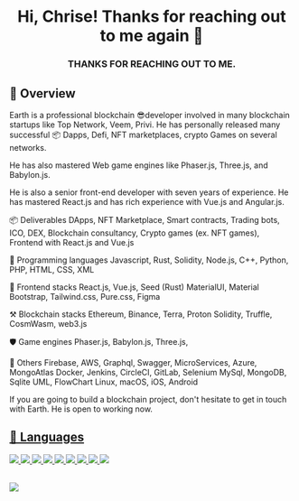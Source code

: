<h1 align="center">Hi, Chrise! Thanks for reaching out to me again 👋</h1>

<h3 align="center">  THANKS FOR REACHING OUT TO ME.  </h3>

## 💪 Overview

Earth is a professional blockchain 😎developer involved in many blockchain startups like Top Network, Veem, Privi. He has personally released many successful 📦 Dapps, Defi,  NFT marketplaces, crypto Games on several networks.

He has also mastered Web game engines like Phaser.js, Three.js, and Babylon.js.

He is also a senior front-end developer with seven years of experience.
He has mastered React.js and has rich experience with Vue.js and Angular.js.

📦 Deliverables
    DApps, NFT Marketplace, Smart contracts, Trading bots, ICO, DEX, 
    Blockchain consultancy,
    Crypto games (ex. NFT games), 
    Frontend with React.js and Vue.js

📕 Programming languages
     Javascript, Rust, Solidity, Node.js, C++, Python, PHP, HTML, CSS, XML

🎏 Frontend stacks
     React.js, Vue.js, Seed (Rust)
     MaterialUI, Material Bootstrap, Tailwind.css, Pure.css, Figma

⚒️ Blockchain stacks
     Ethereum, Binance, Terra, Proton
     Solidity, Truffle, CosmWasm, web3.js

🛡️ Game engines
     Phaser.js, Babylon.js, Three.js, 

🧲 Others
    Firebase, AWS, Graphql, Swagger, MicroServices, Azure, MongoAtlas
    Docker, Jenkins, CircleCI, GitLab, Selenium
    MySql, MongoDB, Sqlite
    UML, FlowChart
    Linux, macOS, iOS, Android

If you are going to build a blockchain project, don't hesitate to get in touch with Earth. He is open to working now.



<p>
  <a href="https://github.com/arth04190419/earth04190419" >
  
 </p>
 
 
 ## 📖 Languages
 
<div align="left">
  <img src="https://img.shields.io/badge/Rust-black?style=for-the-badge&logo=rust&logoColor=#E57324">
  <img src="https://img.shields.io/badge/Solidity-e6e6e6?style=for-the-badge&logo=solidity&logoColor=black">
  <img src="https://img.shields.io/badge/TypeScript-007ACC?style=for-the-badge&logo=typescript&logoColor=white">
  <img src="https://img.shields.io/badge/React-20232A?style=for-the-badge&logo=react&logoColor=61DAFB">
  <img src="https://img.shields.io/badge/Express.js-000000?style=for-the-badge&logo=express&logoColor=white">
  <img src="https://img.shields.io/badge/Jest-C21325?style=for-the-badge&logo=jest&logoColor=white">
  <img src="https://img.shields.io/badge/GraphQl-E10098?style=for-the-badge&logo=graphql&logoColor=white">
  <img src="https://img.shields.io/badge/Docker-2CA5E0?style=for-the-badge&logo=docker&logoColor=white">
  <img src="https://img.shields.io/badge/Git-F05032?style=for-the-badge&logo=git&logoColor=white">
<div/>
  
<br />

![](https://komarev.com/ghpvc/?username=earth04190419&color=dc143c)
